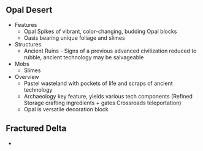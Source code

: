 
## Opal Desert

- Features
	- Opal Spikes of vibrant, color-changing, budding Opal blocks
	- Oasis bearing unique foliage and slimes
- Structures
	- Ancient Ruins - Signs of a previous advanced civilization reduced to rubble, ancient technology may be salvageable
- Mobs
	- Slimes
- Overview
	- Pastel wasteland with pockets of life and scraps of ancient technology
	- Archaeology key feature, yields various tech components (Refined Storage crafting ingredients + gates Crossroads teleportation)
	- Opal is versatile decoration block

## Fractured Delta

- 
